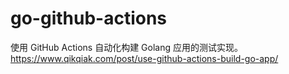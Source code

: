 
# go-github-actions
使用 GitHub Actions 自动化构建 Golang 应用的测试实现。
https://www.qikqiak.com/post/use-github-actions-build-go-app/